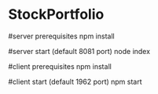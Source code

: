 # StockPortfolio

#server prerequisites
npm install

#server start  (default 8081 port)
node index

#client prerequisites
npm install

#client start (default 1962 port)
npm start
